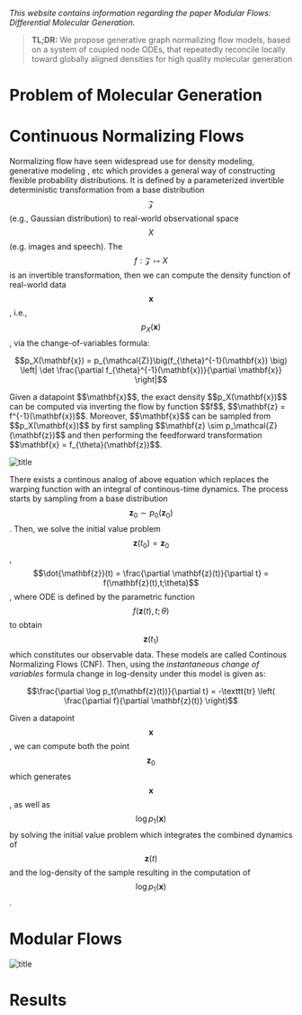 *This website contains information regarding the paper Modular Flows: Differential Molecular Generation.*

> **TL;DR:** We propose generative graph normalizing flow models, based on a system of coupled node ODEs, that repeatedly reconcile locally toward globally aligned densities for high quality molecular generation

# Problem of Molecular Generation




# Continuous Normalizing Flows
Normalizing flow have seen widespread use for density modeling, generative modeling , etc which provides a general way of constructing flexible probability distributions. It is defined by a parameterized invertible deterministic transformation from a base distribution $$\mathcal{Z}$$ (e.g., Gaussian distribution) to real-world observational space $$X$$ (e.g. images and speech). The $$f: \mathcal{Z} \mapsto X$$ is an invertible transformation, then we can compute the density function of real-world data $$\mathbf{x}$$, i.e., $$p_X(\mathbf{x})$$, via the change-of-variables formula:

<p align="center">
$$p_X(\mathbf{x}) = p_{\mathcal{Z}}\big(f_{\theta}^{-1}(\mathbf{x}) \big) \left| \det \frac{\partial f_{\theta}^{-1}(\mathbf{x})}{\partial \mathbf{x}} \right|$$
 </p>   
Given a datapoint $$\mathbf{x}$$, the exact density $$p_X(\mathbf{x})$$ can be computed via inverting the flow by function $$f$$, $$\mathbf{z} = f^{-1}(\mathbf{x})$$. Moreover, $$\mathbf{x}$$ can be sampled from $$p_X(\mathbf{x})$$ by first sampling $$\mathbf{z} \sim p_\mathcal{Z}(\mathbf{z})$$ and then performing the feedforward transformation $$\mathbf{x} = f_{\theta}(\mathbf{z})$$. 

![title](/Modular-Flows-Differential-Molecular-Generation/nf_website.png)

 There exists a continous analog of above equation which replaces the  warping function with an integral of continous-time dynamics. The process starts by sampling from a base distribution $$\mathbf{z}_0 \sim p_0(\mathbf{z}_0)$$. Then, we solve the initial value problem $$\mathbf{z}(t_0) = \mathbf{z}_0$$, $$\dot{\mathbf{z}}(t) = \frac{\partial \mathbf{z}(t)}{\partial t} = f(\mathbf{z}(t),t;\theta)$$, where ODE is defined by the parametric function $$f(\mathbf{z}(t),t;\theta)$$ to obtain $$\mathbf{z}(t_1)$$ which constitutes our observable data. These models are called Continous Normalizing Flows (CNF). Then, using the *instantaneous change of variables* formula change in log-density under this model is given as:

<p align="center">
    $$\frac{\partial \log p_t(\mathbf{z}(t))}{\partial t} = -\texttt{tr} \left( \frac{\partial f}{\partial \mathbf{z}(t)} \right)$$
 </p> 

Given a datapoint $$\mathbf{x}$$, we can compute both the point $$\mathbf{z}_{0}$$ which generates $$\mathbf{x}$$, as well as $$\log p_1(\mathbf{x})$$ by solving the initial value problem which integrates the combined dynamics of $$\mathbf{z}(t)$$ and the log-density of the sample resulting in the computation of $$\log p_1(\mathbf{x})$$.



# Modular Flows

![title](/Modular-Flows-Differential-Molecular-Generation/workflow_final.png)

# Results






